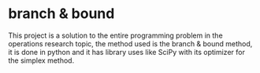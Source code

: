 # branch & bound
 This project is a solution to the entire programming problem in the operations research topic, the method used is the branch &amp; bound method, it is done in python and it has library uses like SciPy with its optimizer for the simplex method.
